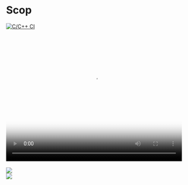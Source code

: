 # Scop
[![C/C++ CI](https://github.com/olesgedz/Scop/workflows/C/C++%20CI/badge.svg?branch=master)](https://github.com/olesgedz/Scop/actions)
<br>
<video id="gif-mp4" poster="https://media.giphy.com/media/lrtkaEjw1oIIQaOMPt/200_s.gif" style="margin:0;padding:0" width="480" height="360" autoplay="" loop="">
   <source src="https://media.giphy.com/media/lrtkaEjw1oIIQaOMPt/giphy.mp4" type="video/mp4; codecs=&quot;avc1.42E01E, mp4a.40.2&quot;">
   <img src="https://media.giphy.com/media/lrtkaEjw1oIIQaOMPt/giphy.gif" title="Your browser does not support the mp4 video codec.">
 </video>  
 <br>
 <img src="https://media.giphy.com/media/lrtkaEjw1oIIQaOMPt/giphy.gif">
<br>
<img src="https://media.giphy.com/media/h45MNGcpSU3SMRQv0F/giphy.gif">
